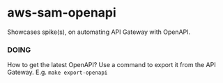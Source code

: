 # aws-sam-openapi

Showcases spike(s), on automating API Gateway with OpenAPI.


### DOING
How to get the latest OpenAPI? Use a command to export it from the API Gateway. E.g. `make export-openapi`

